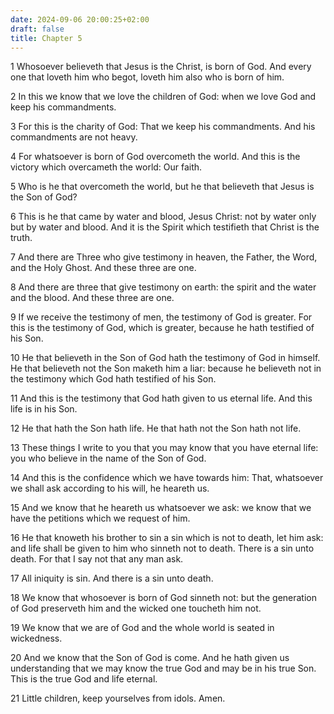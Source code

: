 ```yaml
---
date: 2024-09-06 20:00:25+02:00
draft: false
title: Chapter 5
---
```




1 Whosoever believeth that Jesus is the Christ, is born of God. And every one that loveth him who begot, loveth him also who is born of him.

2 In this we know that we love the children of God: when we love God and keep his commandments.

3 For this is the charity of God: That we keep his commandments. And his commandments are not heavy.

4 For whatsoever is born of God overcometh the world. And this is the victory which overcameth the world: Our faith.

5 Who is he that overcometh the world, but he that believeth that Jesus is the Son of God?

6 This is he that came by water and blood, Jesus Christ: not by water only but by water and blood. And it is the Spirit which testifieth that Christ is the truth.

7 And there are Three who give testimony in heaven, the Father, the Word, and the Holy Ghost. And these three are one.

8 And there are three that give testimony on earth: the spirit and the water and the blood. And these three are one.

9 If we receive the testimony of men, the testimony of God is greater. For this is the testimony of God, which is greater, because he hath testified of his Son.

10 He that believeth in the Son of God hath the testimony of God in himself. He that believeth not the Son maketh him a liar: because he believeth not in the testimony which God hath testified of his Son.

11 And this is the testimony that God hath given to us eternal life. And this life is in his Son.

12 He that hath the Son hath life. He that hath not the Son hath not life.

13 These things I write to you that you may know that you have eternal life: you who believe in the name of the Son of God.

14 And this is the confidence which we have towards him: That, whatsoever we shall ask according to his will, he heareth us.

15 And we know that he heareth us whatsoever we ask: we know that we have the petitions which we request of him.

16 He that knoweth his brother to sin a sin which is not to death, let him ask: and life shall be given to him who sinneth not to death. There is a sin unto death. For that I say not that any man ask.

17 All iniquity is sin. And there is a sin unto death.

18 We know that whosoever is born of God sinneth not: but the generation of God preserveth him and the wicked one toucheth him not.

19 We know that we are of God and the whole world is seated in wickedness.

20 And we know that the Son of God is come. And he hath given us understanding that we may know the true God and may be in his true Son. This is the true God and life eternal.

21 Little children, keep yourselves from idols. Amen.

